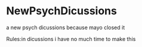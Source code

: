 # NewPsychDicussions
a new psych dicussions because mayo closed it


Rules:in dicussions
i have no much time to make this
